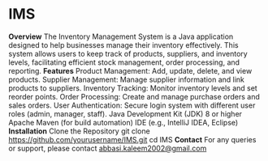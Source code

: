 # IMS
**Overview**
The Inventory Management System is a Java application designed to help businesses manage their inventory effectively. This system allows users to keep track of products, suppliers, and inventory levels, facilitating efficient stock management, order processing, and reporting.
**Features**
Product Management: Add, update, delete, and view products.
Supplier Management: Manage supplier information and link products to suppliers.
Inventory Tracking: Monitor inventory levels and set reorder points.
Order Processing: Create and manage purchase orders and sales orders.
User Authentication: Secure login system with different user roles (admin, manager, staff).
Java Development Kit (JDK) 8 or higher
Apache Maven (for build automation)
IDE (e.g., IntelliJ IDEA, Eclipse)
**Installation**
Clone the Repository
git clone https://github.com/yourusername/IMS.git
cd IMS
**Contact**
For any queries or support, please contact abbasi.kaleem2002@gmail.com
